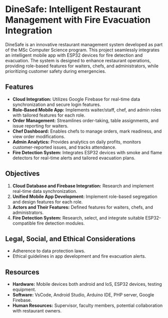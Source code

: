 # DineSafe: Intelligent Restaurant Management with Fire Evacuation Integration

DineSafe is an innovative restaurant management system developed as part of the MSc Computer Science program. This project seamlessly integrates an intelligent mobile app with ESP32 devices for fire detection and evacuation. The system is designed to enhance restaurant operations, providing role-based features for waiters, chefs, and administrators, while prioritizing customer safety during emergencies.

## Features
- **Cloud Integration:** Utilizes Google Firebase for real-time data synchronization and secure login features.
- **Role-Based Mobile App:** Implements waiter/staff, chef, and admin roles with tailored features for each role.
- **Order Management:** Streamlines order-taking, table assignments, and issue reporting for waiters.
- **Chef Dashboard:** Enables chefs to manage orders, mark readiness, and view order modifications.
- **Admin Analytics:** Provides analytics on daily profits, monitors customer-reported issues, and tracks attendance.
- **Fire Detection System:** Integrates ESP32 devices with smoke and flame detectors for real-time alerts and tailored evacuation plans.

## Objectives
1. **Cloud Database and Firebase Integration:** Research and implement real-time data synchronization.
2. **Unified Mobile App Development:** Implement role-based segregation and design features for each role.
3. **Actors and Their Features:** Defined features for waiters, chefs, and administrators.
4. **Fire Detection System:** Research, select, and integrate suitable ESP32-compatible fire detection modules.

## Legal, Social, and Ethical Considerations
- Adherence to data protection laws.
- Ethical guidelines in app development and fire evacuation alerts.

## Resources
- **Hardware:** Mobile devices both android and IoS, ESP32 devices, testing equipment.
- **Software:** VsCode, Android Studio, Arduino IDE, PHP server, Google Firebase.
- **Human Resources:** Supervisor, faculty members, potential collaboration with restaurant owners.
